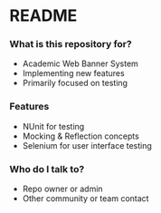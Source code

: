 # README #

### What is this repository for? ###

* Academic Web Banner System
* Implementing new features
* Primarily focused on testing

### Features ###

* NUnit for testing
* Mocking & Reflection concepts
* Selenium for user interface testing

### Who do I talk to? ###

* Repo owner or admin
* Other community or team contact



